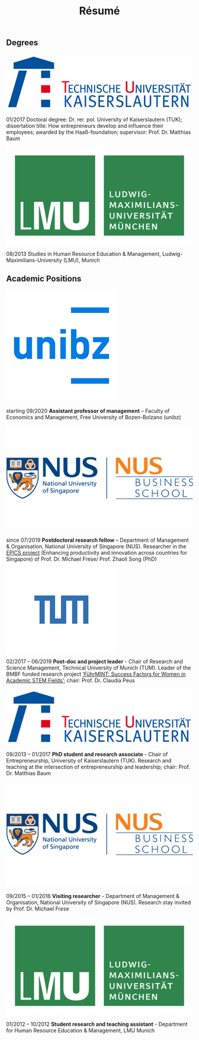 ﻿---
title: "Résumé"
bg: orange
color: black
fa-icon: graduation-cap 
---

## Degrees

<div>
<img alt="TUK" src="./img/Tu_kaiserslautern.svg" class="logos"> 
</div>

01/2017 Doctoral degree: Dr. rer. pol.
University of Kaiserslautern (TUK); dissertation title: How entrepreneurs develop and influence their employees; awarded by the Haaß-foundation; supervisor: Prof. Dr. Matthias Baum

<div>
<img alt="LMU" src="./img/LMU Logo.png" class="logos"> 
</div> 

08/2013 Studies in Human Resource Education & Management, Ludwig-Maximilians-University (LMU), Munich


## Academic Positions

<div>
<img alt="unibz" src="./img/unibz.png" class="logos"> 
</div> 

starting 09/2020	**Assistant professor of management** – Faculty of Economics and Management, Free University of Bozen-Bolzano (unibz) 

<div>
<img alt="NUS" src="./img/NUS Logo.png" class="logos"> 
</div> 

since 07/2019	**Postdoctoral research fellow** – Department of Management & Organisation, National University of Singapore (NUS).
Researcher in the [EPICS project](https://bizfaculty.nus.edu.sg/epics/) (Enhancing productivity and innovation across countries for Singapore) of Prof. Dr. Michael Frese/ Prof. Zhaoli Song (PhD)

<div>
<img alt="TUM" src="./img/TUM.svg" class="logos"> 
</div> 

02/2017 – 06/2019	**Post-doc and project leader** - Chair of Research and Science Management, Technical University of Munich (TUM).
Leader of the BMBF funded research project [‘FührMINT: Success Factors for Women in Academic STEM Fields’](https://www.rm.wi.tum.de/fuehrmint/projekt-fuehrmint/); chair: Prof. Dr. Claudia Peus 

<div>
<img alt="TUK" src="./img/Tu_kaiserslautern.svg" class="logos"> 
</div> 

09/2013 – 01/2017	**PhD student and research associate** - Chair of Entrepreneurship, University of Kaiserslautern (TUK).
Research and teaching at the intersection of entrepreneurship and leadership; chair: Prof. Dr. Matthias Baum 

<div>
<img alt="NUS" src="./img/NUS Logo.png" class="logos"> 
</div> 

09/2015 – 01/2016	**Visiting researcher** - Department of Management & Organisation, National University of Singapore (NUS).
Research stay invited by Prof. Dr. Michael Frese 

<div>
<img alt="LMU" src="./img/LMU Logo.png" class="logos"> 
</div> 

01/2012 – 10/2012	**Student research and teaching assistant** - Department for Human Resource Education & Management, LMU Munich


